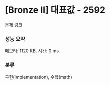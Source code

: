 # [Bronze II] 대표값 - 2592 

[문제 링크](https://www.acmicpc.net/problem/2592) 

### 성능 요약

메모리: 1120 KB, 시간: 0 ms

### 분류

구현(implementation), 수학(math)

